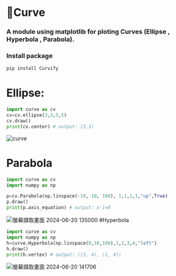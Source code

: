 # 📐Curve
### A  module using matplotlib for ploting Curves (Ellipse , Hyperbola , Parabola).

### Install package
```py
pip install Curvify
```
# Ellipse:
```py
import curve as cv
cv=cv.ellipse(3,3,5,5)
cv.draw()
print(cv.center) # output: (3,3)
```
![curve](https://github.com/Cjenf/Curvify/assets/105590093/34b05313-e4d9-456b-a270-77fe1681902c)
# Parabola
```py
import curve as cv
import numpy as np

p=cv.Parabola(np.linspace(-10, 10, 100), 1,1,1,1,"up",True)
p.draw()
print(p.axis_equation) # output: x-1=0
```
![螢幕擷取畫面 2024-06-20 135000](https://github.com/Cjenf/Curvify/assets/105590093/70514161-6bc5-4df7-9e05-62d481c54a9b)
#Hyperbola
```py
import curve as cv
import numpy as np
h=curve.Hyperbola(np.linspace(0,10,100),1,2,3,4,"left")
h.draw()
print(h.vertex) # output: ((5, 4), (1, 4))
```
![螢幕擷取畫面 2024-06-20 141706](https://github.com/Cjenf/Curvify/assets/105590093/9f19759c-d58a-4901-a823-49b1e9086438)
